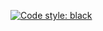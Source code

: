 [![Code style: black](https://img.shields.io/badge/code%20style-black-000000.svg)](https://github.com/psf/black)




